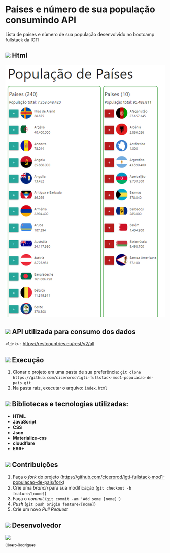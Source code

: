# Paises e número de sua população consumindo API
Lista de países e número de sua população desenvolvido no bootcamp fullstack da IGTI

## <img src="https://img.icons8.com/ios-filled/22/000000/browser-window.png"/> Html 
<p align="center">
  <img src="https://github.com/cicerorod/igti-fullstack-mod1-populacao-de-pais/blob/master/img/tela.PNG">
</p>


## ![](https://img.icons8.com/ios-glyphs/22/000000/api.png)  API utilizada para consumo dos dados 

`<link>` : <https://restcountries.eu/rest/v2/all>



## ![](https://img.icons8.com/metro/22/000000/run-command.png) Execução

1. Clonar o projeto em uma pasta de sua preferência: `git clone https://github.com/cicerorod/igti-fullstack-mod1-populacao-de-pais.git`
2. Na pasta raiz, executar o arquivo: `index.html`
<!-- :hammer:-->
## ![](https://img.icons8.com/ios-filled/22/000000/hammer.png) Bibliotecas e tecnologias utilizadas:    

- **HTML**
- **JavaScript**
- **CSS**
- **Json**
- **Materialize-css**
- **cloudflare**
- **ES6+**

## ![](https://img.icons8.com/ios-glyphs/22/000000/pull-request.png) Contribuições

1. Faça o _fork_ do projeto (<https://github.com/cicerorod/igti-fullstack-mod1-populacao-de-pais/fork>)
2. Crie uma _branch_ para sua modificação (`git checkout -b feature/[nome]`)
3. Faça o _commit_ (`git commit -am 'Add some [nome]'`)
4. _Push_ (`git push origin feature/[nome]`)
5. Crie um novo _Pull Request_



## ![](https://img.icons8.com/ios-glyphs/22/000000/code-file.png) Desenvolvedor

[<img src="https://avatars.githubusercontent.com/cicerorod" width=115><br><sub>Cícero Rodrigues</sub>](https://github.com/cicerorod)
